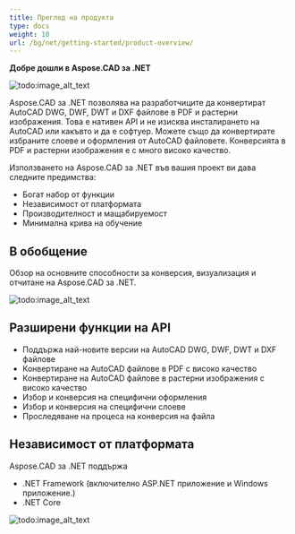 ```yaml
---
title: Преглед на продукта
type: docs
weight: 10
url: /bg/net/getting-started/product-overview/
---
```


**Добре дошли в Aspose.CAD за .NET**

![todo:image_alt_text](/cad/_assets/home_1.png)

Aspose.CAD за .NET позволява на разработчиците да конвертират AutoCAD DWG, DWF, DWT и DXF файлове в PDF и растерни изображения. Това е нативен API и не изисква инсталирането на AutoCAD или какъвто и да е софтуер. Можете също да конвертирате избраните слоеве и оформления от AutoCAD файловете. Конверсията в PDF и растерни изображения е с много високо качество.

Използването на Aspose.CAD за .NET във вашия проект ви дава следните предимства:

- Богат набор от функции
- Независимост от платформата
- Производителност и мащабируемост
- Минимална крива на обучение




## **В обобщение**
Обзор на основните способности за конверсия, визуализация и отчитане на Aspose.CAD за .NET.

![todo:image_alt_text](/cad/_assets/net/product-overview_2.png)
## **Разширени функции на API**
- Поддържа най-новите версии на AutoCAD DWG, DWF, DWT и DXF файлове
- Конвертиране на AutoCAD файлове в PDF с високо качество
- Конвертиране на AutoCAD файлове в растерни изображения с високо качество
- Избор и конверсия на специфични оформления
- Избор и конверсия на специфични слоеве
- Проследяване на процеса на конверсия на файла
## **Независимост от платформата**
Aspose.CAD за .NET поддържа

- .NET Framework (включително ASP.NET приложение и Windows приложение.)
- .NET Core

![todo:image_alt_text](/cad/_assets/net/product-overview_3.png)
